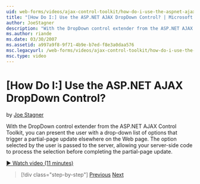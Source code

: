 ```yaml
---
uid: web-forms/videos/ajax-control-toolkit/how-do-i-use-the-aspnet-ajax-dropdown-control
title: "[How Do I:] Use the ASP.NET AJAX DropDown Control? | Microsoft Docs"
author: JoeStagner
description: "With the DropDown control extender from the ASP.NET AJAX Control Toolkit, you can present the user with a drop-down list of options that trigger a partial-pa..."
ms.author: riande
ms.date: 03/30/2007
ms.assetid: a997a9f8-9f71-4b9e-b7ed-f8e3a0daa576
msc.legacyurl: /web-forms/videos/ajax-control-toolkit/how-do-i-use-the-aspnet-ajax-dropdown-control
msc.type: video
---
```

[How Do I:] Use the ASP.NET AJAX DropDown Control?
====================
by [Joe Stagner](https://github.com/JoeStagner)

With the DropDown control extender from the ASP.NET AJAX Control Toolkit, you can present the user with a drop-down list of options that trigger a partial-page update elsewhere on the Web page. The option selected by the user is passed to the server, allowing your server-side code to process the selection before completing the partial-page update.

[&#9654; Watch video (11 minutes)](https://channel9.msdn.com/Blogs/ASP-NET-Site-Videos/how-do-i-use-the-aspnet-ajax-dropdown-control)

> [!div class="step-by-step"]
> [Previous](how-do-i-configure-the-aspnet-ajax-calendar-control.md)
> [Next](how-do-i-use-the-aspnet-ajax-maskededit-controls.md)
